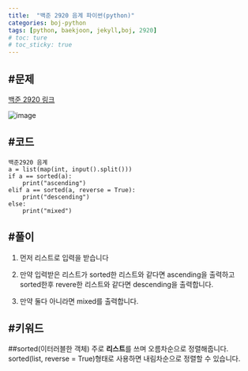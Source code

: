 ```yaml
---
title:  "백준 2920 음계 파이썬(python)"
categories: boj-python
tags: [python, baekjoon, jekyll,boj, 2920]
# toc: ture
# toc_sticky: true
---
```


#문제
---
[백준 2920 링크](https://www.acmicpc.net/problem/2920)

![image](https://user-images.githubusercontent.com/96028198/150281734-369e7e00-28aa-458e-9503-ea2b9b0902d8.png)

#코드
---
```
백준2920 음계
a = list(map(int, input().split()))
if a == sorted(a):
    print("ascending")
elif a == sorted(a, reverse = True):
    print("descending")
else:
    print("mixed")
 ```

#풀이
---
1. 먼저 리스트로 입력을 받습니다

2. 만약 입력받은 리스트가 sorted한 리스트와 같다면 ascending을 출력하고 sorted한후 revere한 리스트와 같다면 descending을 출력합니다.

3. 만약 둘다 아니라면 mixed를 출력합니다.

#키워드
---
##sorted(이터러블한 객체)
 주로 **리스트**를 쓰며 오름차순으로 정렬해줍니다. 
sorted(list, reverse = True)형태로 사용하면 내림차순으로 정렬할 수 있습니다. 


<!-- ```
개인적으로 공부한 것을 기록하는 블로그입니다. 틀린 부분이 있다면 언제든지 지적해주시면 감사하겠습니다. 😊😊😊
``` -->



